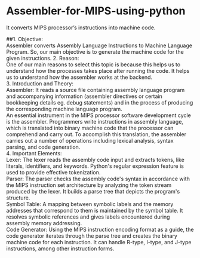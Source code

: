 # Assembler-for-MIPS-using-python
It converts MIPS processor’s instructions into machine code. 

##1. Objective:  
Assembler converts Assembly Language Instructions to Machine 
Language Program. So, our main objective is to generate the machine code for 
the given instructions. 
2. Reason:  
One of our main reasons to select this topic is because this helps us to 
understand how the processes takes place after running the code. It helps us to 
understand how the assembler works at the backend.  
3. Introduction and Theory:  
Assembler: 
It reads a source file containing assembly language program and accompanying 
information (assembler directives or certain bookkeeping details eg. debug 
statements) and in the process of producing the corresponding machine 
language program.  
An essential instrument in the MIPS processor software development cycle 
is the assembler. Programmers write instructions in assembly language, which 
is translated into binary machine code that the processor can comprehend and 
carry out. To accomplish this translation, the assembler carries out a number of 
operations including lexical analysis, syntax parsing, and code generation.  
4. Important Elements:   
Lexer: The lexer reads the assembly code input and extracts tokens, like 
literals, identifiers, and keywords. Python's regular expression feature is used 
to provide effective tokenization.   
Parser: The parser checks the assembly code's syntax in accordance with the 
MIPS instruction set architecture by analyzing the token stream produced by 
the lexer. It builds a parse tree that depicts the program's structure.   
Symbol Table: A mapping between symbolic labels and the memory addresses 
that correspond to them is maintained by the symbol table. It resolves symbolic 
references and gives labels encountered during assembly memory addressing.   
Code Generator: Using the MIPS instruction encoding format as a guide, the 
code generator iterates through the parse tree and creates the binary machine 
code for each instruction. It can handle R-type, I-type, and J-type instructions, 
among other instruction forms. 
